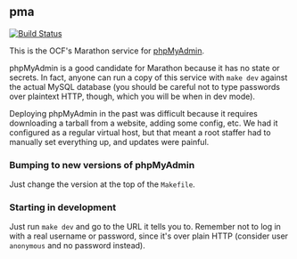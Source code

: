 pma
--------
[![Build Status](https://jenkins.ocf.berkeley.edu/buildStatus/icon?job=pma/master)](https://jenkins.ocf.berkeley.edu/job/pma/job/master/)

This is the OCF's Marathon service for [phpMyAdmin][pma].

phpMyAdmin is a good candidate for Marathon because it has no state or secrets.
In fact, anyone can run a copy of this service with `make dev` against the
actual MySQL database (you should be careful not to type passwords over
plaintext HTTP, though, which you will be when in dev mode).

Deploying phpMyAdmin in the past was difficult because it requires downloading
a tarball from a website, adding some config, etc. We had it configured as a
regular virtual host, but that meant a root staffer had to manually set
everything up, and updates were painful.


### Bumping to new versions of phpMyAdmin

Just change the version at the top of the `Makefile`.


### Starting in development

Just run `make dev` and go to the URL it tells you to. Remember not to log in
with a real username or password, since it's over plain HTTP (consider user
`anonymous` and no password instead).


[pma]: https://www.phpmyadmin.net/
